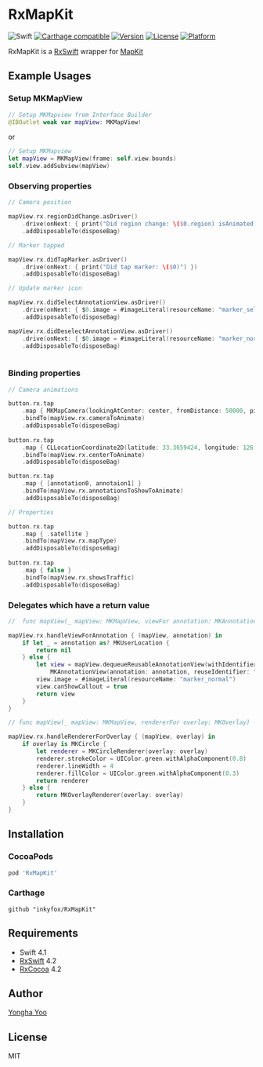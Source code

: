 # RxMapKit
![Swift](https://img.shields.io/badge/Swift-5-orange.svg)
[![Carthage compatible](https://img.shields.io/badge/Carthage-compatible-4BC51D.svg?style=flat)](https://github.com/Carthage/Carthage)
[![Version](https://img.shields.io/cocoapods/v/RxMapKit.svg?style=flat)](http://cocoapods.org/pods/RxMapKit)
[![License](https://img.shields.io/cocoapods/l/RxMapKit.svg?style=flat)](http://cocoapods.org/pods/RxMapKit)
[![Platform](https://img.shields.io/cocoapods/p/RxMapKit.svg?style=flat)](http://cocoapods.org/pods/RxMapKit)


RxMapKit is a [RxSwift](https://github.com/ReactiveX/RxSwift) wrapper for [MapKit](https://developer.apple.com/reference/mapkit)

## Example Usages

### Setup MKMapView
```swift
// Setup MKMapview from Interface Builder
@IBOutlet weak var mapView: MKMapView!
```
or
```swift
// Setup MKMapview
let mapView = MKMapView(frame: self.view.bounds)
self.view.addSubview(mapView)
```

### Observing properties
```swift
// Camera position

mapView.rx.regionDidChange.asDriver()
    .drive(onNext: { print("Did region change: \($0.region) isAnimated \($0.isAnimated)") })
    .addDisposableTo(disposeBag)

// Marker tapped

mapView.rx.didTapMarker.asDriver()
    .drive(onNext: { print("Did tap marker: \($0)") })
    .addDisposableTo(disposeBag)

// Update marker icon 

mapView.rx.didSelectAnnotationView.asDriver()
    .drive(onNext: { $0.image = #imageLiteral(resourceName: "marker_selected") })
    .addDisposableTo(disposeBag)

mapView.rx.didDeselectAnnotationView.asDriver()
    .drive(onNext: { $0.image = #imageLiteral(resourceName: "marker_normal") })
    .addDisposableTo(disposeBag)
                
```

### Binding properties
```Swift
// Camera animations

button.rx.tap
    .map { MKMapCamera(lookingAtCenter: center, fromDistance: 50000, pitch: 30, heading: 45) }
    .bindTo(mapView.rx.cameraToAnimate)
    .addDisposableTo(disposeBag)
    
button.rx.tap
    .map { CLLocationCoordinate2D(latitude: 33.3659424, longitude: 126.3476852) }
    .bindTo(mapView.rx.centerToAnimate)
    .addDisposableTo(disposeBag)

button.rx.tap
    .map { [annotation0, annotaion1] }
    .bindTo(mapView.rx.annotationsToShowToAnimate)
    .addDisposableTo(disposeBag)

// Properties

button.rx.tap
    .map { .satellite }
    .bindTo(mapView.rx.mapType)
    .addDisposableTo(disposeBag)
    
button.rx.tap
    .map { false }
    .bindTo(mapView.rx.showsTraffic)
    .addDisposableTo(disposeBag)

```

### Delegates which have a return value
```Swift
//  func mapView(_ mapView: MKMapView, viewFor annotation: MKAnnotation) -> MKAnnotationView?

mapView.rx.handleViewForAnnotation { (mapView, annotation) in
    if let _ = annotation as? MKUserLocation {
        return nil
    } else {
        let view = mapView.dequeueReusableAnnotationView(withIdentifier: "reusableIdentifier") ??
            MKAnnotationView(annotation: annotation, reuseIdentifier: "reusableIdentifier")
        view.image = #imageLiteral(resourceName: "marker_normal")
        view.canShowCallout = true
        return view
    }
}

// func mapView(_ mapView: MKMapView, rendererFor overlay: MKOverlay) -> MKOverlayRenderer

mapView.rx.handleRendererForOverlay { (mapView, overlay) in
    if overlay is MKCircle {
        let renderer = MKCircleRenderer(overlay: overlay)
        renderer.strokeColor = UIColor.green.withAlphaComponent(0.8)
        renderer.lineWidth = 4
        renderer.fillColor = UIColor.green.withAlphaComponent(0.3)
        return renderer
    } else {
        return MKOverlayRenderer(overlay: overlay)
    }
}

```

## Installation

### CocoaPods

```Ruby
pod 'RxMapKit'
```

### Carthage
```
github "inkyfox/RxMapKit"
```

## Requirements

- Swift 4.1
- [RxSwift](https://github.com/ReactiveX/RxSwift) 4.2
- [RxCocoa](https://github.com/ReactiveX/RxSwift) 4.2

## Author

[Yongha Yoo](http://inkyfox.oo-v.com)

## License

MIT
